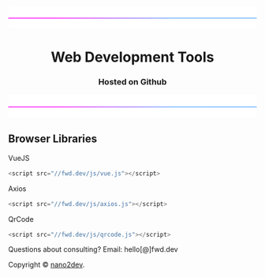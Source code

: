 ![line](https://github.com/fwd/n2/raw/master/.github/line.png)

<h1 align="center">Web Development Tools</h1>
<h3 align="center">Hosted on Github</h3>

![line](https://github.com/fwd/n2/raw/master/.github/line.png)

## Browser Libraries

VueJS
```python
<script src="//fwd.dev/js/vue.js"></script>
```

Axios 
```python
<script src="//fwd.dev/js/axios.js"></script>
```

QrCode 
```python
<script src="//fwd.dev/js/qrcode.js"></script>
```

Questions about consulting? Email: hello[@]fwd.dev

Copyright © [nano2dev](https://twitter.com/nano2dev).